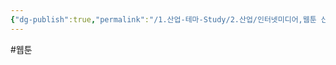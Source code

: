 ```yaml
---
{"dg-publish":true,"permalink":"/1.산업-테마-Study/2.산업/인터넷미디어,웹툰 산업/웹툰/","created":"2024-11-20T21:02:29.127+09:00","updated":"2025-06-26T16:55:08.636+09:00"}
---
```


#웹툰 